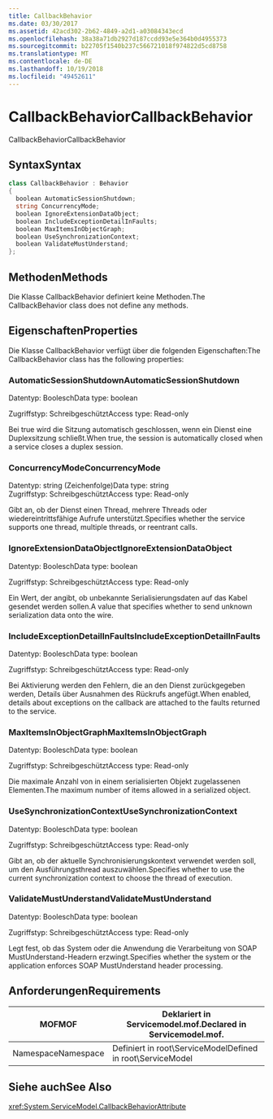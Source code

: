 ```yaml
---
title: CallbackBehavior
ms.date: 03/30/2017
ms.assetid: 42acd302-2b62-4849-a2d1-a03084343ecd
ms.openlocfilehash: 38a38a71db2927d187ccdd93e5e364b0d4955373
ms.sourcegitcommit: b22705f1540b237c566721018f974822d5cd8758
ms.translationtype: MT
ms.contentlocale: de-DE
ms.lasthandoff: 10/19/2018
ms.locfileid: "49452611"
---
```

# <a name="callbackbehavior"></a><span data-ttu-id="bdc15-102">CallbackBehavior</span><span class="sxs-lookup"><span data-stu-id="bdc15-102">CallbackBehavior</span></span>
<span data-ttu-id="bdc15-103">CallbackBehavior</span><span class="sxs-lookup"><span data-stu-id="bdc15-103">CallbackBehavior</span></span>  
  
## <a name="syntax"></a><span data-ttu-id="bdc15-104">Syntax</span><span class="sxs-lookup"><span data-stu-id="bdc15-104">Syntax</span></span>  
  
```csharp
class CallbackBehavior : Behavior  
{  
  boolean AutomaticSessionShutdown;  
  string ConcurrencyMode;  
  boolean IgnoreExtensionDataObject;  
  boolean IncludeExceptionDetailInFaults;  
  boolean MaxItemsInObjectGraph;  
  boolean UseSynchronizationContext;  
  boolean ValidateMustUnderstand;  
};  
```  
  
## <a name="methods"></a><span data-ttu-id="bdc15-105">Methoden</span><span class="sxs-lookup"><span data-stu-id="bdc15-105">Methods</span></span>  
 <span data-ttu-id="bdc15-106">Die Klasse CallbackBehavior definiert keine Methoden.</span><span class="sxs-lookup"><span data-stu-id="bdc15-106">The CallbackBehavior class does not define any methods.</span></span>  
  
## <a name="properties"></a><span data-ttu-id="bdc15-107">Eigenschaften</span><span class="sxs-lookup"><span data-stu-id="bdc15-107">Properties</span></span>  
 <span data-ttu-id="bdc15-108">Die Klasse CallbackBehavior verfügt über die folgenden Eigenschaften:</span><span class="sxs-lookup"><span data-stu-id="bdc15-108">The CallbackBehavior class has the following properties:</span></span>  
  
### <a name="automaticsessionshutdown"></a><span data-ttu-id="bdc15-109">AutomaticSessionShutdown</span><span class="sxs-lookup"><span data-stu-id="bdc15-109">AutomaticSessionShutdown</span></span>  
 <span data-ttu-id="bdc15-110">Datentyp: Boolesch</span><span class="sxs-lookup"><span data-stu-id="bdc15-110">Data type: boolean</span></span>  
  
 <span data-ttu-id="bdc15-111">Zugriffstyp: Schreibgeschützt</span><span class="sxs-lookup"><span data-stu-id="bdc15-111">Access type: Read-only</span></span>  
  
 <span data-ttu-id="bdc15-112">Bei true wird die Sitzung automatisch geschlossen, wenn ein Dienst eine Duplexsitzung schließt.</span><span class="sxs-lookup"><span data-stu-id="bdc15-112">When true, the session is automatically closed when a service closes a duplex session.</span></span>  
  
### <a name="concurrencymode"></a><span data-ttu-id="bdc15-113">ConcurrencyMode</span><span class="sxs-lookup"><span data-stu-id="bdc15-113">ConcurrencyMode</span></span>  
 <span data-ttu-id="bdc15-114">Datentyp: string (Zeichenfolge)</span><span class="sxs-lookup"><span data-stu-id="bdc15-114">Data type: string</span></span>  
<span data-ttu-id="bdc15-115">Zugriffstyp: Schreibgeschützt</span><span class="sxs-lookup"><span data-stu-id="bdc15-115">Access type: Read-only</span></span>  
  
 <span data-ttu-id="bdc15-116">Gibt an, ob der Dienst einen Thread, mehrere Threads oder wiedereintrittsfähige Aufrufe unterstützt.</span><span class="sxs-lookup"><span data-stu-id="bdc15-116">Specifies whether the service supports one thread, multiple threads, or reentrant calls.</span></span>  
  
### <a name="ignoreextensiondataobject"></a><span data-ttu-id="bdc15-117">IgnoreExtensionDataObject</span><span class="sxs-lookup"><span data-stu-id="bdc15-117">IgnoreExtensionDataObject</span></span>  
 <span data-ttu-id="bdc15-118">Datentyp: Boolesch</span><span class="sxs-lookup"><span data-stu-id="bdc15-118">Data type: boolean</span></span>  
  
 <span data-ttu-id="bdc15-119">Zugriffstyp: Schreibgeschützt</span><span class="sxs-lookup"><span data-stu-id="bdc15-119">Access type: Read-only</span></span>  
  
 <span data-ttu-id="bdc15-120">Ein Wert, der angibt, ob unbekannte Serialisierungsdaten auf das Kabel gesendet werden sollen.</span><span class="sxs-lookup"><span data-stu-id="bdc15-120">A value that specifies whether to send unknown serialization data onto the wire.</span></span>  
  
### <a name="includeexceptiondetailinfaults"></a><span data-ttu-id="bdc15-121">IncludeExceptionDetailInFaults</span><span class="sxs-lookup"><span data-stu-id="bdc15-121">IncludeExceptionDetailInFaults</span></span>  
 <span data-ttu-id="bdc15-122">Datentyp: Boolesch</span><span class="sxs-lookup"><span data-stu-id="bdc15-122">Data type: boolean</span></span>  
  
 <span data-ttu-id="bdc15-123">Zugriffstyp: Schreibgeschützt</span><span class="sxs-lookup"><span data-stu-id="bdc15-123">Access type: Read-only</span></span>  
  
 <span data-ttu-id="bdc15-124">Bei Aktivierung werden den Fehlern, die an den Dienst zurückgegeben werden, Details über Ausnahmen des Rückrufs angefügt.</span><span class="sxs-lookup"><span data-stu-id="bdc15-124">When enabled, details about exceptions on the callback are attached to the faults returned to the service.</span></span>  
  
### <a name="maxitemsinobjectgraph"></a><span data-ttu-id="bdc15-125">MaxItemsInObjectGraph</span><span class="sxs-lookup"><span data-stu-id="bdc15-125">MaxItemsInObjectGraph</span></span>  
 <span data-ttu-id="bdc15-126">Datentyp: Boolesch</span><span class="sxs-lookup"><span data-stu-id="bdc15-126">Data type: boolean</span></span>  
  
 <span data-ttu-id="bdc15-127">Zugriffstyp: Schreibgeschützt</span><span class="sxs-lookup"><span data-stu-id="bdc15-127">Access type: Read-only</span></span>  
  
 <span data-ttu-id="bdc15-128">Die maximale Anzahl von in einem serialisierten Objekt zugelassenen Elementen.</span><span class="sxs-lookup"><span data-stu-id="bdc15-128">The maximum number of items allowed in a serialized object.</span></span>  
  
### <a name="usesynchronizationcontext"></a><span data-ttu-id="bdc15-129">UseSynchronizationContext</span><span class="sxs-lookup"><span data-stu-id="bdc15-129">UseSynchronizationContext</span></span>  
 <span data-ttu-id="bdc15-130">Datentyp: Boolesch</span><span class="sxs-lookup"><span data-stu-id="bdc15-130">Data type: boolean</span></span>  
  
 <span data-ttu-id="bdc15-131">Zugriffstyp: Schreibgeschützt</span><span class="sxs-lookup"><span data-stu-id="bdc15-131">Access type: Read-only</span></span>  
  
 <span data-ttu-id="bdc15-132">Gibt an, ob der aktuelle Synchronisierungskontext verwendet werden soll, um den Ausführungsthread auszuwählen.</span><span class="sxs-lookup"><span data-stu-id="bdc15-132">Specifies whether to use the current synchronization context to choose the thread of execution.</span></span>  
  
### <a name="validatemustunderstand"></a><span data-ttu-id="bdc15-133">ValidateMustUnderstand</span><span class="sxs-lookup"><span data-stu-id="bdc15-133">ValidateMustUnderstand</span></span>  
 <span data-ttu-id="bdc15-134">Datentyp: Boolesch</span><span class="sxs-lookup"><span data-stu-id="bdc15-134">Data type: boolean</span></span>  
  
 <span data-ttu-id="bdc15-135">Zugriffstyp: Schreibgeschützt</span><span class="sxs-lookup"><span data-stu-id="bdc15-135">Access type: Read-only</span></span>  
  
 <span data-ttu-id="bdc15-136">Legt fest, ob das System oder die Anwendung die Verarbeitung von SOAP MustUnderstand-Headern erzwingt.</span><span class="sxs-lookup"><span data-stu-id="bdc15-136">Specifies whether the system or the application enforces SOAP MustUnderstand header processing.</span></span>  
  
## <a name="requirements"></a><span data-ttu-id="bdc15-137">Anforderungen</span><span class="sxs-lookup"><span data-stu-id="bdc15-137">Requirements</span></span>  
  
|<span data-ttu-id="bdc15-138">MOF</span><span class="sxs-lookup"><span data-stu-id="bdc15-138">MOF</span></span>|<span data-ttu-id="bdc15-139">Deklariert in Servicemodel.mof.</span><span class="sxs-lookup"><span data-stu-id="bdc15-139">Declared in Servicemodel.mof.</span></span>|  
|---------|-----------------------------------|  
|<span data-ttu-id="bdc15-140">Namespace</span><span class="sxs-lookup"><span data-stu-id="bdc15-140">Namespace</span></span>|<span data-ttu-id="bdc15-141">Definiert in root\ServiceModel</span><span class="sxs-lookup"><span data-stu-id="bdc15-141">Defined in root\ServiceModel</span></span>|  
  
## <a name="see-also"></a><span data-ttu-id="bdc15-142">Siehe auch</span><span class="sxs-lookup"><span data-stu-id="bdc15-142">See Also</span></span>  
 <xref:System.ServiceModel.CallbackBehaviorAttribute>
